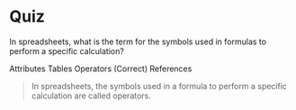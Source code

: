 # Quiz
In spreadsheets, what is the term for the symbols used in formulas to perform a specific calculation?

Attributes
Tables
Operators (Correct)
References

> In spreadsheets, the symbols used in a formula to perform a specific calculation are called operators.
